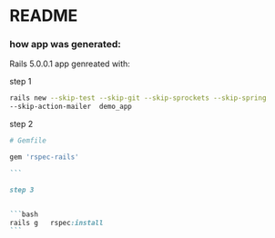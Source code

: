 # README











### how app was generated: 


Rails 5.0.0.1 app genreated with:

step 1

```bash
rails new --skip-test --skip-git --skip-sprockets --skip-spring
--skip-action-mailer  demo_app
```

step 2

````ruby
# Gemfile

gem 'rspec-rails'

```

step 3


```bash
rails g   rspec:install
```
